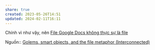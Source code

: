 ```yaml
---
share: true
created: 2023-05-26T14:51
updated: 2024-02-11T16:11
---
```


Chính vì như vậy, nên [File Google Docs không thực sự là file](../../No%20code,%20low%20code/File%20Google%20Docs%20kh%C3%B4ng%20th%E1%BB%B1c%20s%E1%BB%B1%20l%C3%A0%20file.md)

Nguồn:: [Golems, smart objects, and the file metaphor (Interconnected)](https://interconnected.org/home/2021/02/01/golems)
